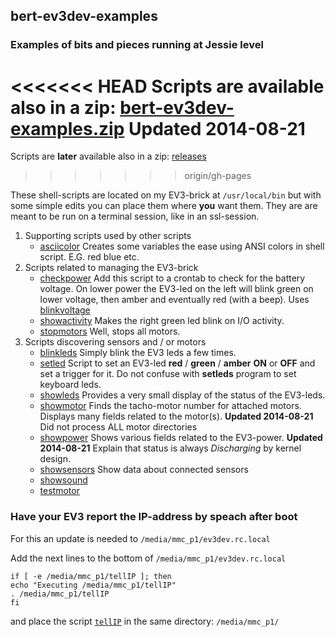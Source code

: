 ---
---

## bert-ev3dev-examples

### Examples of bits and pieces running at Jessie level 

<<<<<<< HEAD
Scripts are available also in a zip: [bert-ev3dev-examples.zip](https://github.com/BertLindeman/bert-ev3dev-examples/blob/master/bert-ev3dev-examples.zip) **Updated 2014-08-21**
=======
Scripts are **later** available also in a zip: [releases](https://github.com/BertLindeman/bert-ev3dev-examples/releases)
>>>>>>> origin/gh-pages

These shell-scripts are located on my EV3-brick at `/usr/local/bin`
but with some simple edits you can place them where **you** want them.
They are are meant to be run on a terminal session, like in an ssl-session.

1. Supporting scripts used by other scripts
    * [asciicolor](https://github.com/BertLindeman/bert-ev3dev-examples/blob/master/asciicolors) Creates some variables the ease using ANSI colors in shell script. E.G. red blue etc.
2. Scripts related to managing the EV3-brick
    * [checkpower](https://github.com/BertLindeman/bert-ev3dev-examples/blob/master/checkpower) Add this script to a crontab to check for the battery voltage. On lower power the EV3-led on the left will blink green on lower voltage, then amber and eventually red (with a beep). Uses [blinkvoltage](https://github.com/BertLindeman/bert-ev3dev-examples/blob/master/blinkvoltage)
    * [showactivity](https://github.com/BertLindeman/bert-ev3dev-examples/blob/master/showactivity) Makes the right green led blink on I/O activity.
    * [stopmotors](https://github.com/BertLindeman/bert-ev3dev-examples/blob/master/stopmotors) Well, stops all motors.
3. Scripts discovering sensors and / or motors
    * [blinkleds](https://github.com/BertLindeman/bert-ev3dev-examples/blob/master/blinkleds) Simply blink the EV3 leds a few times.
    * [setled](https://github.com/BertLindeman/bert-ev3dev-examples/blob/master/setled) Script to set an EV3-led **red** / **green** / **amber** **ON** or **OFF** and set a trigger for it. Do not confuse with **setleds** program to set keyboard leds.
    * [showleds](https://github.com/BertLindeman/bert-ev3dev-examples/blob/master/showleds) Provides a very small display of the status of the EV3-leds.
    * [showmotor](https://github.com/BertLindeman/bert-ev3dev-examples/blob/master/showmotor) Finds the tacho-motor number for attached motors. Displays many fields related to the motor(s). **Updated 2014-08-21** Did not process ALL motor directories
    * [showpower](https://github.com/BertLindeman/bert-ev3dev-examples/blob/master/showpower) Shows various fields related to the EV3-power. **Updated 2014-08-21** Explain that status is always *Discharging* by kernel design.
    * [showsensors](https://github.com/BertLindeman/bert-ev3dev-examples/blob/master/showsensors) Show data about connected sensors 
    * [showsound](https://github.com/BertLindeman/bert-ev3dev-examples/blob/master/showsound)
    * [testmotor](https://github.com/BertLindeman/bert-ev3dev-examples/blob/master/testmotor)
    

### Have your EV3 report the IP-address by speach after boot
For this an update is needed to `/media/mmc_p1/ev3dev.rc.local`

Add the next lines to the bottom of `/media/mmc_p1/ev3dev.rc.local`

```
if [ -e /media/mmc_p1/tellIP ]; then
echo "Executing /media/mmc_p1/tellIP"
. /media/mmc_p1/tellIP
fi
```

and place the script [`tellIP`](https://github.com/BertLindeman/bert-ev3dev-examples/blob/master/tellIP)
in the same directory: `/media/mmc_p1/`

